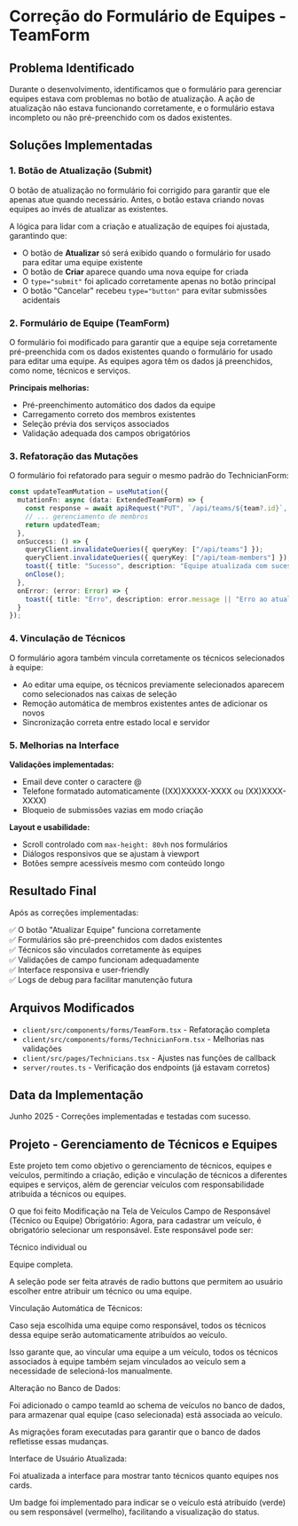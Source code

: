 # Correção do Formulário de Equipes - TeamForm

## Problema Identificado

Durante o desenvolvimento, identificamos que o formulário para gerenciar equipes estava com problemas no botão de atualização. A ação de atualização não estava funcionando corretamente, e o formulário estava incompleto ou não pré-preenchido com os dados existentes.

## Soluções Implementadas

### 1. Botão de Atualização (Submit)

O botão de atualização no formulário foi corrigido para garantir que ele apenas atue quando necessário. Antes, o botão estava criando novas equipes ao invés de atualizar as existentes.

A lógica para lidar com a criação e atualização de equipes foi ajustada, garantindo que:

- O botão de **Atualizar** só será exibido quando o formulário for usado para editar uma equipe existente
- O botão de **Criar** aparece quando uma nova equipe for criada
- O `type="submit"` foi aplicado corretamente apenas no botão principal
- O botão "Cancelar" recebeu `type="button"` para evitar submissões acidentais

### 2. Formulário de Equipe (TeamForm)

O formulário foi modificado para garantir que a equipe seja corretamente pré-preenchida com os dados existentes quando o formulário for usado para editar uma equipe. As equipes agora têm os dados já preenchidos, como nome, técnicos e serviços.

**Principais melhorias:**
- Pré-preenchimento automático dos dados da equipe
- Carregamento correto dos membros existentes
- Seleção prévia dos serviços associados
- Validação adequada dos campos obrigatórios

### 3. Refatoração das Mutações

O formulário foi refatorado para seguir o mesmo padrão do TechnicianForm:

```typescript
const updateTeamMutation = useMutation({
  mutationFn: async (data: ExtendedTeamForm) => {
    const response = await apiRequest("PUT", `/api/teams/${team?.id}`, teamData);
    // ... gerenciamento de membros
    return updatedTeam;
  },
  onSuccess: () => {
    queryClient.invalidateQueries({ queryKey: ["/api/teams"] });
    queryClient.invalidateQueries({ queryKey: ["/api/team-members"] });
    toast({ title: "Sucesso", description: "Equipe atualizada com sucesso" });
    onClose();
  },
  onError: (error: Error) => {
    toast({ title: "Erro", description: error.message || "Erro ao atualizar equipe", variant: "destructive" });
  }
});
```

### 4. Vinculação de Técnicos

O formulário agora também vincula corretamente os técnicos selecionados à equipe:

- Ao editar uma equipe, os técnicos previamente selecionados aparecem como selecionados nas caixas de seleção
- Remoção automática de membros existentes antes de adicionar os novos
- Sincronização correta entre estado local e servidor

### 5. Melhorias na Interface

**Validações implementadas:**
- Email deve conter o caractere @ 
- Telefone formatado automaticamente ((XX)XXXXX-XXXX ou (XX)XXXX-XXXX)
- Bloqueio de submissões vazias em modo criação

**Layout e usabilidade:**
- Scroll controlado com `max-height: 80vh` nos formulários
- Diálogos responsivos que se ajustam à viewport
- Botões sempre acessíveis mesmo com conteúdo longo

## Resultado Final

Após as correções implementadas:

✅ O botão "Atualizar Equipe" funciona corretamente  
✅ Formulários são pré-preenchidos com dados existentes  
✅ Técnicos são vinculados corretamente às equipes  
✅ Validações de campo funcionam adequadamente  
✅ Interface responsiva e user-friendly  
✅ Logs de debug para facilitar manutenção futura  

## Arquivos Modificados

- `client/src/components/forms/TeamForm.tsx` - Refatoração completa
- `client/src/components/forms/TechnicianForm.tsx` - Melhorias nas validações
- `client/src/pages/Technicians.tsx` - Ajustes nas funções de callback
- `server/routes.ts` - Verificação dos endpoints (já estavam corretos)

## Data da Implementação

Junho 2025 - Correções implementadas e testadas com sucesso.

## Projeto - Gerenciamento de Técnicos e Equipes

Este projeto tem como objetivo o gerenciamento de técnicos, equipes e veículos, permitindo a criação, edição e vinculação de técnicos a diferentes equipes e serviços, além de gerenciar veículos com responsabilidade atribuída a técnicos ou equipes.

O que foi feito
Modificação na Tela de Veículos
Campo de Responsável (Técnico ou Equipe) Obrigatório:
Agora, para cadastrar um veículo, é obrigatório selecionar um responsável. Este responsável pode ser:

Técnico individual ou

Equipe completa.

A seleção pode ser feita através de radio buttons que permitem ao usuário escolher entre atribuir um técnico ou uma equipe.

Vinculação Automática de Técnicos:

Caso seja escolhida uma equipe como responsável, todos os técnicos dessa equipe serão automaticamente atribuídos ao veículo.

Isso garante que, ao vincular uma equipe a um veículo, todos os técnicos associados à equipe também sejam vinculados ao veículo sem a necessidade de selecioná-los manualmente.

Alteração no Banco de Dados:

Foi adicionado o campo teamId ao schema de veículos no banco de dados, para armazenar qual equipe (caso selecionada) está associada ao veículo.

As migrações foram executadas para garantir que o banco de dados refletisse essas mudanças.

Interface de Usuário Atualizada:

Foi atualizada a interface para mostrar tanto técnicos quanto equipes nos cards.

Um badge foi implementado para indicar se o veículo está atribuído (verde) ou sem responsável (vermelho), facilitando a visualização do status.